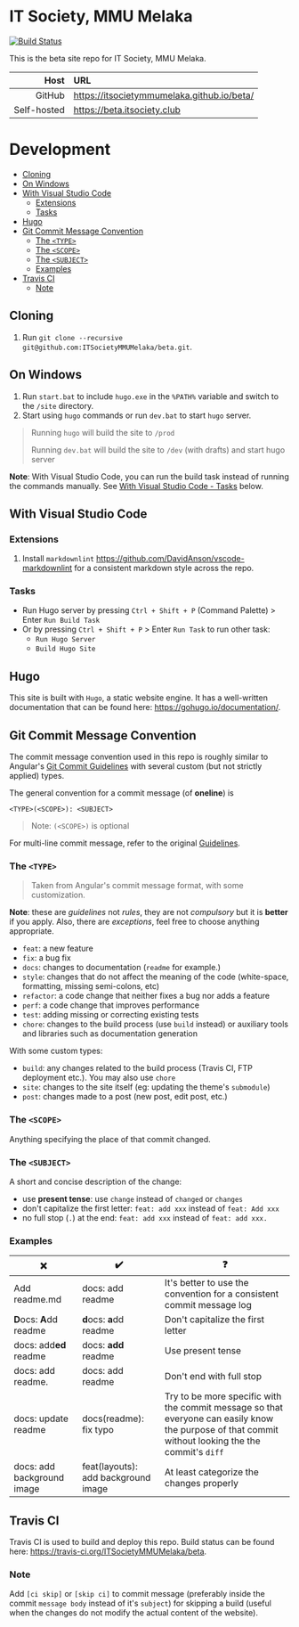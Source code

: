 # IT Society, MMU Melaka
[![Build Status](https://travis-ci.org/ITSocietyMMUMelaka/beta.svg?branch=master)](https://travis-ci.org/ITSocietyMMUMelaka/beta)

This is the beta site repo for IT Society, MMU Melaka.

| Host        | URL                                        |
| ----------: | :----------------------------------------- |
| GitHub      | https://itsocietymmumelaka.github.io/beta/ |
| Self-hosted | https://beta.itsociety.club                |

# Development

- [Cloning](#cloning)
- [On Windows](#on-windows)
- [With Visual Studio Code](#with-visual-studio-code)
    - [Extensions](#extensions)
    - [Tasks](#tasks)
- [Hugo](#hugo)
- [Git Commit Message Convention](#git-commit-message-convention)
    - [The `<TYPE>`](#the-type)
    - [The `<SCOPE>`](#the-scope)
    - [The `<SUBJECT>`](#the-subject)
    - [Examples](#examples)
- [Travis CI](#travis-ci)
    - [Note](#note)

## Cloning

1. Run `git clone --recursive git@github.com:ITSocietyMMUMelaka/beta.git`.

## On Windows

1. Run `start.bat` to include `hugo.exe` in the `%PATH%` variable and switch to the `/site` directory.
2. Start using `hugo` commands or run `dev.bat` to start `hugo` server.

> Running `hugo` will build the site to `/prod`
>
> Running `dev.bat` will build the site to `/dev` (with drafts) and start hugo server

**Note**: With Visual Studio Code, you can run the build task instead of running the commands manually. See [With Visual Studio Code - Tasks](#tasks) below.

## With Visual Studio Code

### Extensions

1. Install `markdownlint` <https://github.com/DavidAnson/vscode-markdownlint> for a consistent markdown style across the repo.

### Tasks

- Run Hugo server by pressing `Ctrl + Shift + P` (Command Palette) > Enter `Run Build Task`
- Or by pressing `Ctrl + Shift + P` > Enter `Run Task` to run other task:
    - `Run Hugo Server`
    - `Build Hugo Site`

## Hugo

This site is built with `Hugo`, a static website engine. It has a well-written documentation that can be found here: <https://gohugo.io/documentation/>.

## Git Commit Message Convention

The commit message convention used in this repo is roughly similar to Angular's [Git Commit Guidelines](https://github.com/angular/angular.js/blob/master/DEVELOPERS.md#commits) with several custom (but not strictly applied) types.

The general convention for a commit message (of **oneline**) is

```
<TYPE>(<SCOPE>): <SUBJECT>
```
> Note: `(<SCOPE>)` is optional

For multi-line commit message, refer to the original [Guidelines](https://github.com/angular/angular.js/blob/master/DEVELOPERS.md#commits).

### The `<TYPE>`

> Taken from Angular's commit message format, with some customization. 

**Note**: these are *guidelines* not *rules*, they are not *compulsory* but it is **better** if you apply. Also, there are *exceptions*, feel free to choose anything appropriate.

- `feat`: a new feature
- `fix`: a bug fix
- `docs`: changes to documentation (`readme` for example.)
- `style`: changes that do not affect the meaning of the code (white-space, formatting, missing semi-colons, etc)
- `refactor`: a code change that neither fixes a bug nor adds a feature
- `perf`: a code change that improves performance
- `test`: adding missing or correcting existing tests
- `chore`: changes to the build process (use `build` instead) or auxiliary tools and libraries such as documentation generation

With some custom types:

- `build`: any changes related to the build process (Travis CI, FTP deployment etc.). You may also use `chore`
- `site`: changes to the site itself (eg: updating the theme's `submodule`)
- `post`: changes made to a post (new post, edit post, etc.)

### The `<SCOPE>`

Anything specifying the place of that commit changed.

### The `<SUBJECT>`

A short and concise description of the change:

- use **present tense**: use `change` instead of `changed` or `changes`
- don't capitalize the first letter: `feat: add xxx` instead of `feat: Add xxx`
- no full stop (`.`) at the end: `feat: add xxx` instead of `feat: add xxx.`

### Examples

| ❌                          | ✔️                                  | ❓                                                                                                                                                   |
| -------------------------- | ----------------------------------- | --------------------------------------------------------------------------------------------------------------------------------------------------- |
| Add readme.md              | docs: add readme                    | It's better to use the convention for a consistent commit message log                                                                               |
| **D**ocs: **A**dd readme   | **d**ocs: **a**dd readme            | Don't capitalize the first letter                                                                                                                   |
| docs: add**ed** readme     | docs: **add** readme                | Use present tense                                                                                                                                   |
| docs: add readme.          | docs: add readme                    | Don't end with full stop                                                                                                                            |
| docs: update readme        | docs(readme): fix typo              | Try to be more specific with the commit message so that everyone can easily know the purpose of that commit without looking the the commit's `diff` |
| docs: add background image | feat(layouts): add background image | At least categorize the changes properly                                                                                                            |

## Travis CI

Travis CI is used to build and deploy this repo. Build status can be found here: <https://travis-ci.org/ITSocietyMMUMelaka/beta>.

### Note

Add `[ci skip]` or `[skip ci]` to commit message (preferably inside the commit `message body` instead of it's `subject`) for skipping a build (useful when the changes do not modify the actual content of the website).